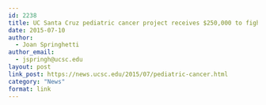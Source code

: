 ```yaml
---
id: 2238
title: UC Santa Cruz pediatric cancer project receives $250,000 to fight high-risk neuroblastoma
date: 2015-07-10
author:
  - Joan Springhetti
author_email:
  - jspringh@ucsc.edu
layout: post
link_post: https://news.ucsc.edu/2015/07/pediatric-cancer.html
category: "News"
format: link
---
```

